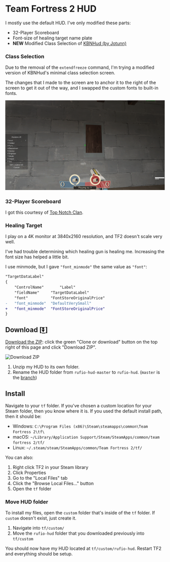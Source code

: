 # Team Fortress 2 HUD

I mostly use the default HUD. I've only modified these parts:

- 32-Player Scoreboard
- Font-size of healing target name plate
- **NEW** Modified Class Selection of [KBNHud (by Jotunn)](https://gamebanana.com/mods/26847)

### Class Selection

Due to the removal of the `extendfreeze` command, I'm trying a modified version of KBNHud's minimal class selection screen.

The changes that I made to the screen are to anchor it to the right of the screen to get it out of the way, and I swapped the custom fonts to built-in fonts.

<img src="docs/classselection-2.png" alt="Image of new Class Selection screen">

### 32-Player Scoreboard

I got this courtesy of [Top Notch Clan](https://topnotchclan.com/phpbb/viewtopic.php?f=20&t=487).

### Healing Target

I play on a 4K monitor at 3840x2160 resolution, and TF2 doesn't scale very well.

I've had trouble determining which healing gun is healing me. Increasing the font size has helped a little bit.

I use minmode, but I gave `"font_minmode"` the same value as `"font"`:

```diff
"TargetDataLabel"
{
	"ControlName"		"Label"
	"fieldName"		"TargetDataLabel"
	"font"			"FontStoreOriginalPrice"
-	"font_minmode"	"DefaultVerySmall"
+	"font_minmode"	"FontStoreOriginalPrice"
}
```

## Download [[:arrow_double_down:](https://github.com/rufio-tf2/rufio-hud/archive/master.zip)]

[Download the ZIP](<(https://github.com/rufio-tf2/rufio-hud/archive/master.zip)>): click the green "Clone or download" button on the top right of this page and click "Download ZIP".

<img src="https://i.imgur.com/OX9A0dt.png" width="50%" height="50%" alt="Download ZIP">

1.  Unzip my HUD to its own folder.
1.  Rename the HUD folder from `rufio-hud-master` to `rufio-hud`. (`master` is the [branch](https://guides.github.com/introduction/flow/))

## Install

Navigate to your `tf` folder. If you've chosen a custom location for your Steam folder, then you know where it is. If you used the default install path, then it should be:

- Windows: `C:\Program Files (x86)\Steam\steamapps\common\Team Fortress 2\tf\`
- macOS: `~/Library/Application Support/Steam/SteamApps/common/team fortress 2/tf/`
- Linux: `~/.steam/steam/SteamApps/common/Team Fortress 2/tf/`

You can also:

1.  Right click TF2 in your Steam library
1.  Click Properties
1.  Go to the "Local Files" tab
1.  Click the "Browse Local Files..." button
1.  Open the `tf` folder

### Move HUD folder

To install my files, open the `custom` folder that's inside of the `tf` folder. If `custom` doesn't exist, just create it.

1.  Navigate into `tf/custom/`
1.  Move the `rufio-hud` folder that you downloaded previously into `tf/custom`

You should now have my HUD located at `tf/custom/rufio-hud`. Restart TF2 and everything should be setup.
